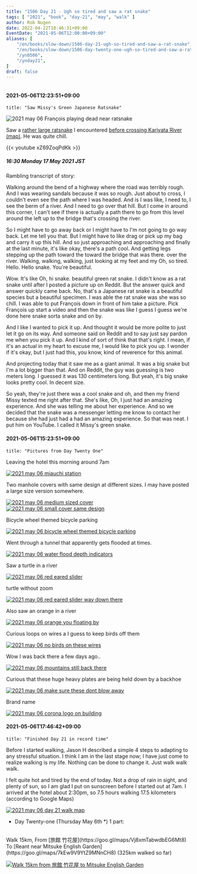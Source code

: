 ```yaml
---
title: "1506 Day 21 - Ugh so tired and saw a rat snake"
tags: [ "2021", "book", "day-21", "may", "walk" ]
author: Rob Nugen
date: 2022-04-22T18:46:31+09:00
EventDate: "2021-05-06T12:00:00+09:00"
aliases: [
    "/en/books/slow-down/1506-day-21-ugh-so-tired-and-saw-a-rat-snake",
    "/en/books/slow-down/1506-day-twenty-one-ugh-so-tired-and-saw-a-rat-snake",
    "/yn0506",
    "/ynday21",
]
draft: false
---
```


<img
src="https://b.robnugen.com/quests/walk-to-niigata/2021/en_route/day-21/2021_may_06_francois_playing_dead_near_snake.jpeg"
alt=""
class="title" />

#### 2021-05-06T12:23:51+09:00

    title: "Saw Missy's Green Japanese Ratsnake"


<img
src="//b.robnugen.com/quests/walk-to-niigata/2021/en_route/day-21/2021_may_06_francois_playing_dead_near_snake.jpeg"
alt="2021 may 06 François playing dead near ratsnake"
class="title" />


Saw a [rather large
ratsnake](https://www.reddit.com/r/whatsthissnake/comments/n63io4/green_snake_near_a_river_in_mitsuke_niigata_japan/)
I encountered [before crossing Kariyata
River (map)](https://goo.gl/maps/gxbDqW39kfjXkgwe8).  He was quite chill.


{{< youtube xZ69ZoqPdKk >}}

##### 16:30 Monday 17 May 2021 JST

Rambling transcript of story:

Walking around the bend of a highway where the road was terribly
rough. And I was wearing sandals because it was so rough. Just about
to cross, I couldn't even see the path where I was headed. And is I
was like, I need to, I see the berm of a river. And I need to go over
that hill. But I come in around this corner, I can't see if there is
actually a path there to go from this level around the left up to the
bridge that's crossing the river.

So I might have to go away back or I might have to I'm not going to go
way back. Let me tell you that. But I might have to like drag or pick
up my bag and carry it up this hill. And so just approaching and
approaching and finally at the last minute, it's like okay, there's a
path cool. And getting legs stepping up the path toward the toward the
bridge that was there. over the river. Walking, walking, walking, just
looking at my feet and my Oh, so tired. Hello. Hello snake. You're
beautiful.

Wow. It's like Oh, hi snake. beautiful green rat snake. I didn't know
as a rat snake until after I posted a picture up on Reddit. But the
answer quick and answer quickly came back. No, that's a Japanese rat
snake is a beautiful species but a beautiful specimen. I was able the
rat snake was she was so chill. I was able to put François down in
front of him take a picture. Pick François up start a video and then
the snake was like I guess I guess we're done here snake sorta snake
and on by.

And I like I wanted to pick it up. And thought it would be
more polite to just let it go on its way. And someone said on Reddit
and to say just say pardon me when you pick it up. And I kind of sort
of think that that's right. I mean, if it's an actual in my heart to
excuse me, I would like to pick you up. I wonder if it's okay, but I
just had this, you know, kind of reverence for this animal.

And projecting today that it saw me as a giant animal. It was a big
snake but I'm a lot bigger than that. And on Reddit, the guy was
guessing is two meters long. I guessed it was 130 centimeters
long. But yeah, it's big snake looks pretty cool. In decent size.

So yeah, they're just there was a cool snake and oh, and then my
friend Missy texted me right after that. She's like, Oh, I just had an
amazing experience. And she was telling me about her experience. And
so we decided that the snake was a messenger letting me know to
contact her because she had just had a had an amazing experience. So
that was neat. I put him on YouTube. I called it Missy's green snake.

#### 2021-05-06T15:23:51+09:00

    title: "Pictures from Day Twenty One"


Leaving the hotel this morning around 7am

[![2021 may 06 miauchi station](//b.robnugen.com/quests/walk-to-niigata/2021/en_route/day-21/thumbs/2021_may_06_miauchi_station.jpeg)](//b.robnugen.com/quests/walk-to-niigata/2021/en_route/day-21/2021_may_06_miauchi_station.jpeg)

Two manhole covers with same design at different sizes.  I may have posted a large size version somewhere.

[![2021 may 06 medium sized cover](//b.robnugen.com/quests/walk-to-niigata/2021/en_route/day-21/thumbs/2021_may_06_medium_sized_cover.jpeg)](//b.robnugen.com/quests/walk-to-niigata/2021/en_route/day-21/2021_may_06_medium_sized_cover.jpeg)
[![2021 may 06 small cover same design](//b.robnugen.com/quests/walk-to-niigata/2021/en_route/day-21/thumbs/2021_may_06_small_cover_same_design.jpeg)](//b.robnugen.com/quests/walk-to-niigata/2021/en_route/day-21/2021_may_06_small_cover_same_design.jpeg)


Bicycle wheel themed bicycle parking

[![2021 may 06 bicycle wheel themed bicycle parking](//b.robnugen.com/quests/walk-to-niigata/2021/en_route/day-21/thumbs/2021_may_06_bicycle_wheel_themed_bicycle_parking.jpeg)](//b.robnugen.com/quests/walk-to-niigata/2021/en_route/day-21/2021_may_06_bicycle_wheel_themed_bicycle_parking.jpeg)

Went through a tunnel that apparently gets flooded at times.

[![2021 may 06 water flood depth indicators](//b.robnugen.com/quests/walk-to-niigata/2021/en_route/day-21/thumbs/2021_may_06_water_flood_depth_indicators.jpeg)](//b.robnugen.com/quests/walk-to-niigata/2021/en_route/day-21/2021_may_06_water_flood_depth_indicators.jpeg)

Saw a turtle in a river

[![2021 may 06 red eared slider](//b.robnugen.com/quests/walk-to-niigata/2021/en_route/day-21/thumbs/2021_may_06_red_eared_slider.jpeg)](//b.robnugen.com/quests/walk-to-niigata/2021/en_route/day-21/2021_may_06_red_eared_slider.jpeg)

turtle without zoom

[![2021 may 06 red eared slider way down there](//b.robnugen.com/quests/walk-to-niigata/2021/en_route/day-21/thumbs/2021_may_06_red_eared_slider_way_down_there.jpeg)](//b.robnugen.com/quests/walk-to-niigata/2021/en_route/day-21/2021_may_06_red_eared_slider_way_down_there.jpeg)

Also saw an orange in a river

[![2021 may 06 orange you floating by](//b.robnugen.com/quests/walk-to-niigata/2021/en_route/day-21/thumbs/2021_may_06_orange_you_floating_by.jpeg)](//b.robnugen.com/quests/walk-to-niigata/2021/en_route/day-21/2021_may_06_orange_you_floating_by.jpeg)

Curious loops on wires a I guess to keep birds off them

[![2021 may 06 no birds on these wires](//b.robnugen.com/quests/walk-to-niigata/2021/en_route/day-21/thumbs/2021_may_06_no_birds_on_these_wires.jpeg)](//b.robnugen.com/quests/walk-to-niigata/2021/en_route/day-21/2021_may_06_no_birds_on_these_wires.jpeg)

Wow I was back there a few days ago..

[![2021 may 06 mountains still back there](//b.robnugen.com/quests/walk-to-niigata/2021/en_route/day-21/thumbs/2021_may_06_mountains_still_back_there.jpeg)](//b.robnugen.com/quests/walk-to-niigata/2021/en_route/day-21/2021_may_06_mountains_still_back_there.jpeg)


Curious that these huge heavy plates are being held down by a backhoe

[![2021 may 06 make sure these dont blow away](//b.robnugen.com/quests/walk-to-niigata/2021/en_route/day-21/thumbs/2021_may_06_make_sure_these_dont_blow_away.jpeg)](//b.robnugen.com/quests/walk-to-niigata/2021/en_route/day-21/2021_may_06_make_sure_these_dont_blow_away.jpeg)

Brand name

[![2021 may 06 corona logo on building](//b.robnugen.com/quests/walk-to-niigata/2021/en_route/day-21/thumbs/2021_may_06_corona_logo_on_building.jpeg)](//b.robnugen.com/quests/walk-to-niigata/2021/en_route/day-21/2021_may_06_corona_logo_on_building.jpeg)

#### 2021-05-06T17:46:42+09:00

    title: "Finished Day 21 in record time"


Before I started walking, Jason H described a simple 4 steps to adapting to any stressful situation.  I think I am in the last stage now; I have just come to realize walking is my life.  Nothing can be done to change it.  Just walk walk walk.

I felt quite hot and tired by the end of today.  Not a drop of rain in sight, and plenty of sun, so I am glad I put on sunscreen before I started out at 7am.  I arrived at the hotel about 2:30pm, so 7.5 hours walking 17.5 kilometers (according to Google Maps)

[![2021 may 06 day 21 walk map](//b.robnugen.com/quests/walk-to-niigata/2021/en_route/day-21/thumbs/2021_may_06_day_21_walk_map.png)](//b.robnugen.com/quests/walk-to-niigata/2021/en_route/day-21/2021_may_06_day_21_walk_map.png)

<div class="walk-segment">

* Day <span class="day_source">Twenty-one</span>
(<span class="day_date">Thursday May 6th</span> *)
1 part:
<br>
Walk <span class="km_source">15</span>km,
From [旅館 竹花屋](https://goo.gl/maps/Vj8xmTabwdbEG6Mt8)
To [Reant near Mitsuke English Garden](https://goo.gl/maps/7kEw9V9YtZ9MNnCH8)
(<span class="km_total">325</span>km walked so far)

[![Walk 15km from 旅館 竹花屋 to Mitsuke English Garden](//b.robnugen.com/quests/walk-to-niigata/2021/route_plans/thumbs/2021_mar_22_takebanaya_to_apa_hotel_tsubamesanjo.png)](https://goo.gl/maps/XybZ4457tKDsRoj39)

</div>
